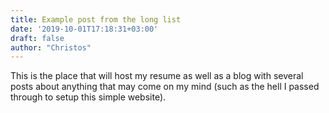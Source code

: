 ```yaml
---
title: Example post from the long list
date: '2019-10-01T17:18:31+03:00'
draft: false
author: "Christos"
---
```

This is the place that will host my resume as well as a blog with several posts about anything that may come on my mind (such as the hell I passed through to setup this simple website).
